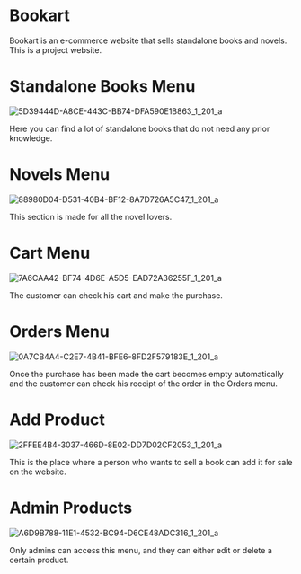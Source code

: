 # Bookart
Bookart is an e-commerce website that sells standalone books and novels. This is a project website.

# Standalone Books Menu
![5D39444D-A8CE-443C-BB74-DFA590E1B863_1_201_a](https://github.com/Mohamed-Fiyaz/Bookart/assets/124451741/5d9fd736-decc-4cc3-baec-f25e8a24f3a9)

Here you can find a lot of standalone books that do not need any prior knowledge.
# Novels Menu
![88980D04-D531-40B4-BF12-8A7D726A5C47_1_201_a](https://github.com/Mohamed-Fiyaz/Bookart/assets/124451741/b48ade1b-46d8-4b07-9f4f-f3bcfc48f276)

This section is made for all the novel lovers.
# Cart Menu
![7A6CAA42-BF74-4D6E-A5D5-EAD72A36255F_1_201_a](https://github.com/Mohamed-Fiyaz/Bookart/assets/124451741/67c9873b-eda1-41e2-9ba7-1b0f0c799cff)

The customer can check his cart and make the purchase.
# Orders Menu
![0A7CB4A4-C2E7-4B41-BFE6-8FD2F579183E_1_201_a](https://github.com/Mohamed-Fiyaz/Bookart/assets/124451741/3dbfc4c2-4b67-486f-8e1d-e6c9d4481e1f)

Once the purchase has been made the cart becomes empty automatically and the customer can check his receipt of the order in the Orders menu.
# Add Product
![2FFEE4B4-3037-466D-8E02-DD7D02CF2053_1_201_a](https://github.com/Mohamed-Fiyaz/Bookart/assets/124451741/bc084829-7a8f-4c63-a8b1-70d14cf9ae29)

This is the place where a person who wants to sell a book can add it for sale on the website.
# Admin Products
![A6D9B788-11E1-4532-BC94-D6CE48ADC316_1_201_a](https://github.com/Mohamed-Fiyaz/Bookart/assets/124451741/bcd9cab4-db94-4cde-9e94-bd5a9b108abb)

Only admins can access this menu, and they can either edit or delete a certain product.

